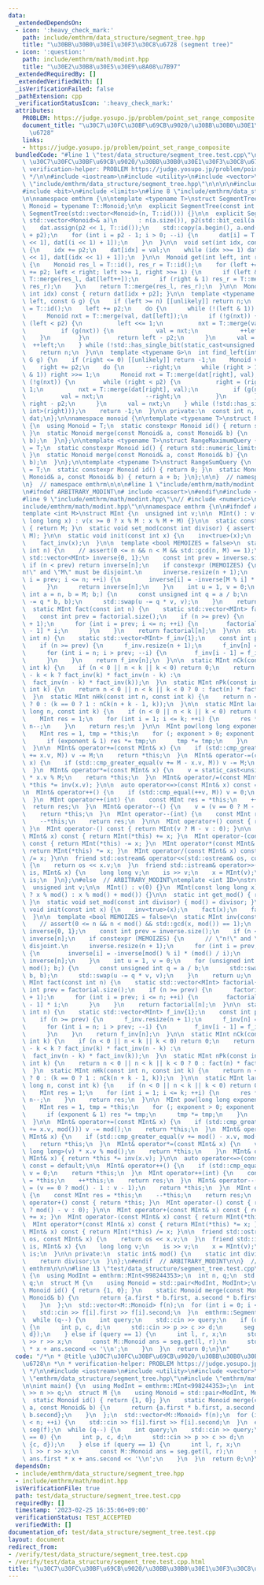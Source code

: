 ```yaml
---
data:
  _extendedDependsOn:
  - icon: ':heavy_check_mark:'
    path: include/emthrm/data_structure/segment_tree.hpp
    title: "\u30BB\u30B0\u30E1\u30F3\u30C8\u6728 (segment tree)"
  - icon: ':question:'
    path: include/emthrm/math/modint.hpp
    title: "\u30E2\u30B8\u30E5\u30E9\u8A08\u7B97"
  _extendedRequiredBy: []
  _extendedVerifiedWith: []
  _isVerificationFailed: false
  _pathExtension: cpp
  _verificationStatusIcon: ':heavy_check_mark:'
  attributes:
    PROBLEM: https://judge.yosupo.jp/problem/point_set_range_composite
    document_title: "\u30C7\u30FC\u30BF\u69CB\u9020/\u30BB\u30B0\u30E1\u30F3\u30C8\
      \u6728"
    links:
    - https://judge.yosupo.jp/problem/point_set_range_composite
  bundledCode: "#line 1 \"test/data_structure/segment_tree.test.cpp\"\n/*\n * @title\
    \ \u30C7\u30FC\u30BF\u69CB\u9020/\u30BB\u30B0\u30E1\u30F3\u30C8\u6728\n *\n *\
    \ verification-helper: PROBLEM https://judge.yosupo.jp/problem/point_set_range_composite\n\
    \ */\n\n#include <iostream>\n#include <utility>\n#include <vector>\n\n#line 1\
    \ \"include/emthrm/data_structure/segment_tree.hpp\"\n\n\n\n#include <algorithm>\n\
    #include <bit>\n#include <limits>\n#line 8 \"include/emthrm/data_structure/segment_tree.hpp\"\
    \n\nnamespace emthrm {\n\ntemplate <typename T>\nstruct SegmentTree {\n  using\
    \ Monoid = typename T::Monoid;\n\n  explicit SegmentTree(const int n)\n      :\
    \ SegmentTree(std::vector<Monoid>(n, T::id())) {}\n\n  explicit SegmentTree(const\
    \ std::vector<Monoid>& a)\n      : n(a.size()), p2(std::bit_ceil(a.size())) {\n\
    \    dat.assign(p2 << 1, T::id());\n    std::copy(a.begin(), a.end(), dat.begin()\
    \ + p2);\n    for (int i = p2 - 1; i > 0; --i) {\n      dat[i] = T::merge(dat[i\
    \ << 1], dat[(i << 1) + 1]);\n    }\n  }\n\n  void set(int idx, const Monoid val)\
    \ {\n    idx += p2;\n    dat[idx] = val;\n    while (idx >>= 1) dat[idx] = T::merge(dat[idx\
    \ << 1], dat[(idx << 1) + 1]);\n  }\n\n  Monoid get(int left, int right) const\
    \ {\n    Monoid res_l = T::id(), res_r = T::id();\n    for (left += p2, right\
    \ += p2; left < right; left >>= 1, right >>= 1) {\n      if (left & 1) res_l =\
    \ T::merge(res_l, dat[left++]);\n      if (right & 1) res_r = T::merge(dat[--right],\
    \ res_r);\n    }\n    return T::merge(res_l, res_r);\n  }\n\n  Monoid operator[](const\
    \ int idx) const { return dat[idx + p2]; }\n\n  template <typename G>\n  int find_right(int\
    \ left, const G g) {\n    if (left >= n) [[unlikely]] return n;\n    Monoid val\
    \ = T::id();\n    left += p2;\n    do {\n      while (!(left & 1)) left >>= 1;\n\
    \      Monoid nxt = T::merge(val, dat[left]);\n      if (!g(nxt)) {\n        while\
    \ (left < p2) {\n          left <<= 1;\n          nxt = T::merge(val, dat[left]);\n\
    \          if (g(nxt)) {\n            val = nxt;\n            ++left;\n      \
    \    }\n        }\n        return left - p2;\n      }\n      val = nxt;\n    \
    \  ++left;\n    } while (!std::has_single_bit(static_cast<unsigned int>(left)));\n\
    \    return n;\n  }\n\n  template <typename G>\n  int find_left(int right, const\
    \ G g) {\n    if (right <= 0) [[unlikely]] return -1;\n    Monoid val = T::id();\n\
    \    right += p2;\n    do {\n      --right;\n      while (right > 1 && (right\
    \ & 1)) right >>= 1;\n      Monoid nxt = T::merge(dat[right], val);\n      if\
    \ (!g(nxt)) {\n        while (right < p2) {\n          right = (right << 1) +\
    \ 1;\n          nxt = T::merge(dat[right], val);\n          if (g(nxt)) {\n  \
    \          val = nxt;\n            --right;\n          }\n        }\n        return\
    \ right - p2;\n      }\n      val = nxt;\n    } while (!std::has_single_bit(static_cast<unsigned\
    \ int>(right)));\n    return -1;\n  }\n\n private:\n  const int n, p2;\n  std::vector<Monoid>\
    \ dat;\n};\n\nnamespace monoid {\n\ntemplate <typename T>\nstruct RangeMinimumQuery\
    \ {\n  using Monoid = T;\n  static constexpr Monoid id() { return std::numeric_limits<Monoid>::max();\
    \ }\n  static Monoid merge(const Monoid& a, const Monoid& b) {\n    return std::min(a,\
    \ b);\n  }\n};\n\ntemplate <typename T>\nstruct RangeMaximumQuery {\n  using Monoid\
    \ = T;\n  static constexpr Monoid id() { return std::numeric_limits<Monoid>::lowest();\
    \ }\n  static Monoid merge(const Monoid& a, const Monoid& b) {\n    return std::max(a,\
    \ b);\n  }\n};\n\ntemplate <typename T>\nstruct RangeSumQuery {\n  using Monoid\
    \ = T;\n  static constexpr Monoid id() { return 0; }\n  static Monoid merge(const\
    \ Monoid& a, const Monoid& b) { return a + b; }\n};\n\n}  // namespace monoid\n\
    \n}  // namespace emthrm\n\n\n#line 1 \"include/emthrm/math/modint.hpp\"\n\n\n\
    \n#ifndef ARBITRARY_MODINT\n# include <cassert>\n#endif\n#include <compare>\n\
    #line 9 \"include/emthrm/math/modint.hpp\"\n// #include <numeric>\n#line 12 \"\
    include/emthrm/math/modint.hpp\"\n\nnamespace emthrm {\n\n#ifndef ARBITRARY_MODINT\n\
    template <int M>\nstruct MInt {\n  unsigned int v;\n\n  MInt() : v(0) {}\n  MInt(const\
    \ long long x) : v(x >= 0 ? x % M : x % M + M) {}\n\n  static constexpr int get_mod()\
    \ { return M; }\n  static void set_mod(const int divisor) { assert(divisor ==\
    \ M); }\n\n  static void init(const int x) {\n    inv<true>(x);\n    fact(x);\n\
    \    fact_inv(x);\n  }\n\n  template <bool MEMOIZES = false>\n  static MInt inv(const\
    \ int n) {\n    // assert(0 <= n && n < M && std::gcd(n, M) == 1);\n    static\
    \ std::vector<MInt> inverse{0, 1};\n    const int prev = inverse.size();\n   \
    \ if (n < prev) return inverse[n];\n    if constexpr (MEMOIZES) {\n      // \"\
    n!\" and \"M\" must be disjoint.\n      inverse.resize(n + 1);\n      for (int\
    \ i = prev; i <= n; ++i) {\n        inverse[i] = -inverse[M % i] * (M / i);\n\
    \      }\n      return inverse[n];\n    }\n    int u = 1, v = 0;\n    for (unsigned\
    \ int a = n, b = M; b;) {\n      const unsigned int q = a / b;\n      std::swap(a\
    \ -= q * b, b);\n      std::swap(u -= q * v, v);\n    }\n    return u;\n  }\n\n\
    \  static MInt fact(const int n) {\n    static std::vector<MInt> factorial{1};\n\
    \    const int prev = factorial.size();\n    if (n >= prev) {\n      factorial.resize(n\
    \ + 1);\n      for (int i = prev; i <= n; ++i) {\n        factorial[i] = factorial[i\
    \ - 1] * i;\n      }\n    }\n    return factorial[n];\n  }\n\n  static MInt fact_inv(const\
    \ int n) {\n    static std::vector<MInt> f_inv{1};\n    const int prev = f_inv.size();\n\
    \    if (n >= prev) {\n      f_inv.resize(n + 1);\n      f_inv[n] = inv(fact(n).v);\n\
    \      for (int i = n; i > prev; --i) {\n        f_inv[i - 1] = f_inv[i] * i;\n\
    \      }\n    }\n    return f_inv[n];\n  }\n\n  static MInt nCk(const int n, const\
    \ int k) {\n    if (n < 0 || n < k || k < 0) return 0;\n    return fact(n) * (n\
    \ - k < k ? fact_inv(k) * fact_inv(n - k) :\n                                \
    \  fact_inv(n - k) * fact_inv(k));\n  }\n  static MInt nPk(const int n, const\
    \ int k) {\n    return n < 0 || n < k || k < 0 ? 0 : fact(n) * fact_inv(n - k);\n\
    \  }\n  static MInt nHk(const int n, const int k) {\n    return n < 0 || k < 0\
    \ ? 0 : (k == 0 ? 1 : nCk(n + k - 1, k));\n  }\n\n  static MInt large_nCk(long\
    \ long n, const int k) {\n    if (n < 0 || n < k || k < 0) return 0;\n    inv<true>(k);\n\
    \    MInt res = 1;\n    for (int i = 1; i <= k; ++i) {\n      res *= inv(i) *\
    \ n--;\n    }\n    return res;\n  }\n\n  MInt pow(long long exponent) const {\n\
    \    MInt res = 1, tmp = *this;\n    for (; exponent > 0; exponent >>= 1) {\n\
    \      if (exponent & 1) res *= tmp;\n      tmp *= tmp;\n    }\n    return res;\n\
    \  }\n\n  MInt& operator+=(const MInt& x) {\n    if (std::cmp_greater_equal(v\
    \ += x.v, M)) v -= M;\n    return *this;\n  }\n  MInt& operator-=(const MInt&\
    \ x) {\n    if (std::cmp_greater_equal(v += M - x.v, M)) v -= M;\n    return *this;\n\
    \  }\n  MInt& operator*=(const MInt& x) {\n    v = static_cast<unsigned long long>(v)\
    \ * x.v % M;\n    return *this;\n  }\n  MInt& operator/=(const MInt& x) { return\
    \ *this *= inv(x.v); }\n\n  auto operator<=>(const MInt& x) const = default;\n\
    \n  MInt& operator++() {\n    if (std::cmp_equal(++v, M)) v = 0;\n    return *this;\n\
    \  }\n  MInt operator++(int) {\n    const MInt res = *this;\n    ++*this;\n  \
    \  return res;\n  }\n  MInt& operator--() {\n    v = (v == 0 ? M - 1 : v - 1);\n\
    \    return *this;\n  }\n  MInt operator--(int) {\n    const MInt res = *this;\n\
    \    --*this;\n    return res;\n  }\n\n  MInt operator+() const { return *this;\
    \ }\n  MInt operator-() const { return MInt(v ? M - v : 0); }\n\n  MInt operator+(const\
    \ MInt& x) const { return MInt(*this) += x; }\n  MInt operator-(const MInt& x)\
    \ const { return MInt(*this) -= x; }\n  MInt operator*(const MInt& x) const {\
    \ return MInt(*this) *= x; }\n  MInt operator/(const MInt& x) const { return MInt(*this)\
    \ /= x; }\n\n  friend std::ostream& operator<<(std::ostream& os, const MInt& x)\
    \ {\n    return os << x.v;\n  }\n  friend std::istream& operator>>(std::istream&\
    \ is, MInt& x) {\n    long long v;\n    is >> v;\n    x = MInt(v);\n    return\
    \ is;\n  }\n};\n#else  // ARBITRARY_MODINT\ntemplate <int ID>\nstruct MInt {\n\
    \  unsigned int v;\n\n  MInt() : v(0) {}\n  MInt(const long long x) : v(x >= 0\
    \ ? x % mod() : x % mod() + mod()) {}\n\n  static int get_mod() { return mod();\
    \ }\n  static void set_mod(const int divisor) { mod() = divisor; }\n\n  static\
    \ void init(const int x) {\n    inv<true>(x);\n    fact(x);\n    fact_inv(x);\n\
    \  }\n\n  template <bool MEMOIZES = false>\n  static MInt inv(const int n) {\n\
    \    // assert(0 <= n && n < mod() && std::gcd(x, mod()) == 1);\n    static std::vector<MInt>\
    \ inverse{0, 1};\n    const int prev = inverse.size();\n    if (n < prev) return\
    \ inverse[n];\n    if constexpr (MEMOIZES) {\n      // \"n!\" and \"M\" must be\
    \ disjoint.\n      inverse.resize(n + 1);\n      for (int i = prev; i <= n; ++i)\
    \ {\n        inverse[i] = -inverse[mod() % i] * (mod() / i);\n      }\n      return\
    \ inverse[n];\n    }\n    int u = 1, v = 0;\n    for (unsigned int a = n, b =\
    \ mod(); b;) {\n      const unsigned int q = a / b;\n      std::swap(a -= q *\
    \ b, b);\n      std::swap(u -= q * v, v);\n    }\n    return u;\n  }\n\n  static\
    \ MInt fact(const int n) {\n    static std::vector<MInt> factorial{1};\n    const\
    \ int prev = factorial.size();\n    if (n >= prev) {\n      factorial.resize(n\
    \ + 1);\n      for (int i = prev; i <= n; ++i) {\n        factorial[i] = factorial[i\
    \ - 1] * i;\n      }\n    }\n    return factorial[n];\n  }\n\n  static MInt fact_inv(const\
    \ int n) {\n    static std::vector<MInt> f_inv{1};\n    const int prev = f_inv.size();\n\
    \    if (n >= prev) {\n      f_inv.resize(n + 1);\n      f_inv[n] = inv(fact(n).v);\n\
    \      for (int i = n; i > prev; --i) {\n        f_inv[i - 1] = f_inv[i] * i;\n\
    \      }\n    }\n    return f_inv[n];\n  }\n\n  static MInt nCk(const int n, const\
    \ int k) {\n    if (n < 0 || n < k || k < 0) return 0;\n    return fact(n) * (n\
    \ - k < k ? fact_inv(k) * fact_inv(n - k) :\n                                \
    \  fact_inv(n - k) * fact_inv(k));\n  }\n  static MInt nPk(const int n, const\
    \ int k) {\n    return n < 0 || n < k || k < 0 ? 0 : fact(n) * fact_inv(n - k);\n\
    \  }\n  static MInt nHk(const int n, const int k) {\n    return n < 0 || k < 0\
    \ ? 0 : (k == 0 ? 1 : nCk(n + k - 1, k));\n  }\n\n  static MInt large_nCk(long\
    \ long n, const int k) {\n    if (n < 0 || n < k || k < 0) return 0;\n    inv<true>(k);\n\
    \    MInt res = 1;\n    for (int i = 1; i <= k; ++i) {\n      res *= inv(i) *\
    \ n--;\n    }\n    return res;\n  }\n\n  MInt pow(long long exponent) const {\n\
    \    MInt res = 1, tmp = *this;\n    for (; exponent > 0; exponent >>= 1) {\n\
    \      if (exponent & 1) res *= tmp;\n      tmp *= tmp;\n    }\n    return res;\n\
    \  }\n\n  MInt& operator+=(const MInt& x) {\n    if (std::cmp_greater_equal(v\
    \ += x.v, mod())) v -= mod();\n    return *this;\n  }\n  MInt& operator-=(const\
    \ MInt& x) {\n    if (std::cmp_greater_equal(v += mod() - x.v, mod())) v -= mod();\n\
    \    return *this;\n  }\n  MInt& operator*=(const MInt& x) {\n    v = static_cast<unsigned\
    \ long long>(v) * x.v % mod();\n    return *this;\n    }\n  MInt& operator/=(const\
    \ MInt& x) { return *this *= inv(x.v); }\n\n  auto operator<=>(const MInt& x)\
    \ const = default;\n\n  MInt& operator++() {\n    if (std::cmp_equal(++v, mod()))\
    \ v = 0;\n    return *this;\n  }\n  MInt operator++(int) {\n    const MInt res\
    \ = *this;\n    ++*this;\n    return res;\n  }\n  MInt& operator--() {\n    v\
    \ = (v == 0 ? mod() - 1 : v - 1);\n    return *this;\n  }\n  MInt operator--(int)\
    \ {\n    const MInt res = *this;\n    --*this;\n    return res;\n  }\n\n  MInt\
    \ operator+() const { return *this; }\n  MInt operator-() const { return MInt(v\
    \ ? mod() - v : 0); }\n\n  MInt operator+(const MInt& x) const { return MInt(*this)\
    \ += x; }\n  MInt operator-(const MInt& x) const { return MInt(*this) -= x; }\n\
    \  MInt operator*(const MInt& x) const { return MInt(*this) *= x; }\n  MInt operator/(const\
    \ MInt& x) const { return MInt(*this) /= x; }\n\n  friend std::ostream& operator<<(std::ostream&\
    \ os, const MInt& x) {\n    return os << x.v;\n  }\n  friend std::istream& operator>>(std::istream&\
    \ is, MInt& x) {\n    long long v;\n    is >> v;\n    x = MInt(v);\n    return\
    \ is;\n  }\n\n private:\n  static int& mod() {\n    static int divisor = 0;\n\
    \    return divisor;\n  }\n};\n#endif  // ARBITRARY_MODINT\n\n}  // namespace\
    \ emthrm\n\n\n#line 13 \"test/data_structure/segment_tree.test.cpp\"\n\nint main()\
    \ {\n  using ModInt = emthrm::MInt<998244353>;\n  int n, q;\n  std::cin >> n >>\
    \ q;\n  struct M {\n    using Monoid = std::pair<ModInt, ModInt>;\n    static\
    \ Monoid id() { return {1, 0}; }\n    static Monoid merge(const Monoid& a, const\
    \ Monoid& b) {\n      return {a.first * b.first, a.second * b.first + b.second};\n\
    \    }\n  };\n  std::vector<M::Monoid> f(n);\n  for (int i = 0; i < n; ++i) {\n\
    \    std::cin >> f[i].first >> f[i].second;\n  }\n  emthrm::SegmentTree<M> seg(f);\n\
    \  while (q--) {\n    int query;\n    std::cin >> query;\n    if (query == 0)\
    \ {\n      int p, c, d;\n      std::cin >> p >> c >> d;\n      seg.set(p, {c,\
    \ d});\n    } else if (query == 1) {\n      int l, r, x;\n      std::cin >> l\
    \ >> r >> x;\n      const M::Monoid ans = seg.get(l, r);\n      std::cout << ans.first\
    \ * x + ans.second << '\\n';\n    }\n  }\n  return 0;\n}\n"
  code: "/*\n * @title \u30C7\u30FC\u30BF\u69CB\u9020/\u30BB\u30B0\u30E1\u30F3\u30C8\
    \u6728\n *\n * verification-helper: PROBLEM https://judge.yosupo.jp/problem/point_set_range_composite\n\
    \ */\n\n#include <iostream>\n#include <utility>\n#include <vector>\n\n#include\
    \ \"emthrm/data_structure/segment_tree.hpp\"\n#include \"emthrm/math/modint.hpp\"\
    \n\nint main() {\n  using ModInt = emthrm::MInt<998244353>;\n  int n, q;\n  std::cin\
    \ >> n >> q;\n  struct M {\n    using Monoid = std::pair<ModInt, ModInt>;\n  \
    \  static Monoid id() { return {1, 0}; }\n    static Monoid merge(const Monoid&\
    \ a, const Monoid& b) {\n      return {a.first * b.first, a.second * b.first +\
    \ b.second};\n    }\n  };\n  std::vector<M::Monoid> f(n);\n  for (int i = 0; i\
    \ < n; ++i) {\n    std::cin >> f[i].first >> f[i].second;\n  }\n  emthrm::SegmentTree<M>\
    \ seg(f);\n  while (q--) {\n    int query;\n    std::cin >> query;\n    if (query\
    \ == 0) {\n      int p, c, d;\n      std::cin >> p >> c >> d;\n      seg.set(p,\
    \ {c, d});\n    } else if (query == 1) {\n      int l, r, x;\n      std::cin >>\
    \ l >> r >> x;\n      const M::Monoid ans = seg.get(l, r);\n      std::cout <<\
    \ ans.first * x + ans.second << '\\n';\n    }\n  }\n  return 0;\n}\n"
  dependsOn:
  - include/emthrm/data_structure/segment_tree.hpp
  - include/emthrm/math/modint.hpp
  isVerificationFile: true
  path: test/data_structure/segment_tree.test.cpp
  requiredBy: []
  timestamp: '2023-02-25 16:35:06+09:00'
  verificationStatus: TEST_ACCEPTED
  verifiedWith: []
documentation_of: test/data_structure/segment_tree.test.cpp
layout: document
redirect_from:
- /verify/test/data_structure/segment_tree.test.cpp
- /verify/test/data_structure/segment_tree.test.cpp.html
title: "\u30C7\u30FC\u30BF\u69CB\u9020/\u30BB\u30B0\u30E1\u30F3\u30C8\u6728"
---
```

